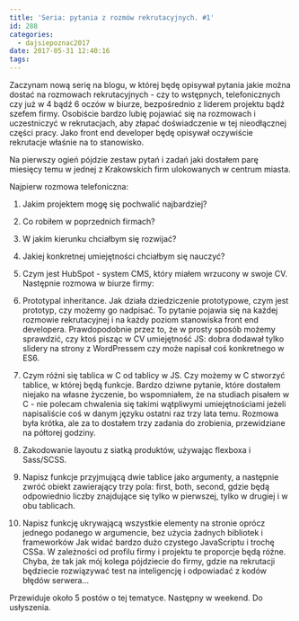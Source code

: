 ```yaml
---
title: 'Seria: pytania z rozmów rekrutacyjnych. #1'
id: 288
categories:
  - dajsiepoznac2017
date: 2017-05-31 12:40:16
tags:
---
```


Zaczynam nową serię na blogu, w której będę opisywał pytania jakie można dostać na rozmowach rekrutacyjnych - czy to wstępnych, telefonicznych czy już w 4 bądź 6 oczów w biurze, bezpośrednio z liderem projektu bądź szefem firmy. Osobiście bardzo lubię pojawiać się na rozmowach i uczestniczyć w rekrutacjach, aby złapać doświadczenie w tej nieodłącznej części pracy. Jako front end developer będę opisywał oczywiście rekrutacje właśnie na to stanowisko.

Na pierwszy ogień pójdzie zestaw pytań i zadań jaki dostałem parę miesięcy temu w jednej z Krakowskich firm ulokowanych w centrum miasta.

Najpierw rozmowa telefoniczna:

1.  Jakim projektem mogę się pochwalić najbardziej?
2.  Co robiłem w poprzednich firmach?
3.  W jakim kierunku chciałbym się rozwijać?
4.  Jakiej konkretnej umiejętności chciałbym się nauczyć?
5.  Czym jest HubSpot - system CMS, który miałem wrzucony w swoje CV.
Następnie rozmowa w biurze firmy:

1.  Prototypal inheritance. Jak działa dziedziczenie prototypowe, czym jest prototyp, czy możemy go nadpisać. To pytanie pojawia się na każdej rozmowie rekrutacyjnej i na każdy poziom stanowiska front end developera. Prawdopodobnie przez to, że w prosty sposób możemy sprawdzić, czy ktoś pisząc w CV umiejętność JS: dobra dodawał tylko slidery na strony z WordPressem czy może napisał coś konkretnego w ES6.
2.  Czym różni się tablica w C od tablicy w JS. Czy możemy w C stworzyć tablice, w której będą funkcje. Bardzo dziwne pytanie, które dostałem niejako na własne życzenie, bo wspomniałem, że na studiach pisałem w C - nie polecam chwalenia się takimi wątpliwymi umiejętnościami jeżeli napisaliście coś w danym języku ostatni raz trzy lata temu.
Rozmowa była krótka, ale za to dostałem trzy zadania do zrobienia, przewidziane na półtorej godziny.

1.  Zakodowanie layoutu z siatką produktów, używając flexboxa i Sass/SCSS.
2.  Napisz funkcje przyjmującą dwie tablice jako argumenty, a następnie zwróć obiekt zawierający trzy pola: first, both, second, gdzie będą odpowiednio liczby znajdujące się tylko w pierwszej, tylko w drugiej i w obu tablicach.
3.  Napisz funkcję ukrywającą wszystkie elementy na stronie oprócz jednego podanego w argumencie, bez użycia żadnych bibliotek i frameworków
Jak widać bardzo dużo czystego JavaScriptu i trochę CSSa. W zależności od profilu firmy i projektu te proporcje będą różne. Chyba, że tak jak mój kolega pójdziecie do firmy, gdzie na rekrutacji będziecie rozwiązywać test na inteligencję i odpowiadać z kodów błędów serwera...

Przewiduje około 5 postów o tej tematyce. Następny w weekend. Do usłyszenia.